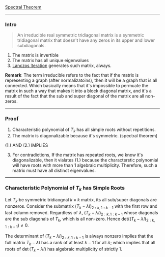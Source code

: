 [Spectral Theorem](../AMATH%20584%20Numerical%20Linear%20Algebra/Matrix%20Theory/Spectral%20Theorem.md)

---
### **Intro**
> An irreducible real symmetric tridiagonal matrix is a symmetric tridiagonal matrix that doesn't have any zeros in its upper and lower subdiagonals. 


1. The matrix is invertible
2. The matrix has all unique eigenvalues
3. [Lanczos Iteration](../AMATH%20584%20Numerical%20Linear%20Algebra/Hessenberg%20Form/Lanczos%20Iteration.md) generates such matrix, always. 


**Remark**:
The term irreducible refers to the fact that if the matrix is representing a graph (after normalizatoins), then it will be a graph that is all connected. Which basically means that it's impossible to permuate the matrix in such a way that makes it into a block diagonal matrix, and it's a result of the fact that the sub and super diagonal of the matrix are all non-zeros. 


---
### **Proof**

1. Characteristic polynomial of $T_k$ has all simple roots without repetitions.
2. The matrix is diagonalizable because it's symmetric. (spectral theorem)

(1.) AND (2.) IMPLIES

3. For contradictions, If the matrix has repeated roots, we know it's diagonalizable, then it vialates (1.) because the characterstic polynomial will have roots with more than 1 algebraic multiplicity.  Therefore, such a matrix must have all distinct eigenvalues. 
 
---
### **Characteristic Polynomial of $T_k$ has Simple Roots**

Let $T_k$ be symmetric tridiaognal $k\times k$ matrix, its all sub/super diagonals are nonzeros. Consider the submatrix $(T_k - \lambda I)_{2:k, 1:k-1}$ with the first row and last column removed. Regardless of $\lambda$, $(T_k - \lambda I)_{2:k, 1:k-1}$ whose diagonals are the sub diagonals of $T_k$, which is all non-zero. Hence $\text{det}((T_k - \lambda I)_{2:k, 1:k-1})\neq 0$. 

The determinant of $(T_k - \lambda I)_{2:k, 1:k-1}$ is always nonzero implies that the full matrix $T_k - \lambda I$ has a rank of at least $k - 1$ for all $\lambda$; which implies that all roots of $\det(T_k - \lambda I)$ has algebraic multiplicity of strictly 1. 

